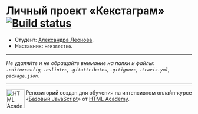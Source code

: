 # Личный проект «Кекстаграм» [![Build status][travis-image]][travis-url]

* Студент: [Александра Леонова](https://up.htmlacademy.ru/javascript/11/user/45442).
* Наставник: `Неизвестно`.

---

_Не удаляйте и не обращайте внимание на папки и файлы:_<br>
_`.editorconfig`, `.eslintrc`, `.gitattributes`, `.gitignore`, `.travis.yml`, `package.json`._

---

<a href="https://htmlacademy.ru/intensive/javascript"><img align="left" width="50" height="50" title="HTML Academy" src="https://up.htmlacademy.ru/static/img/intensive/javascript/logo-for-github.svg"></a>

Репозиторий создан для обучения на интенсивном онлайн‑курсе «[Базовый JavaScript](https://htmlacademy.ru/intensive/javascript)» от [HTML Academy](https://htmlacademy.ru).

[travis-image]: https://travis-ci.org/htmlacademy-javascript/45442-kekstagram.svg?branch=master
[travis-url]: https://travis-ci.org/htmlacademy-javascript/45442-kekstagram
